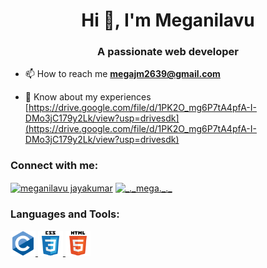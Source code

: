 <h1 align="center">Hi 👋, I'm Meganilavu</h1>
<h3 align="center">A passionate web developer</h3>

- 📫 How to reach me **megajm2639@gmail.com**

- 📄 Know about my experiences [https://drive.google.com/file/d/1PK2O_mg6P7tA4pfA-I-DMo3jC179y2Lk/view?usp=drivesdk](https://drive.google.com/file/d/1PK2O_mg6P7tA4pfA-I-DMo3jC179y2Lk/view?usp=drivesdk)

<h3 align="left">Connect with me:</h3>
<p align="left">
<a href="https://linkedin.com/in/meganilavu jayakumar" target="blank"><img align="center" src="https://raw.githubusercontent.com/rahuldkjain/github-profile-readme-generator/master/src/images/icons/Social/linked-in-alt.svg" alt="meganilavu jayakumar" height="30" width="40" /></a>
<a href="https://instagram.com/_._mega._._" target="blank"><img align="center" src="https://raw.githubusercontent.com/rahuldkjain/github-profile-readme-generator/master/src/images/icons/Social/instagram.svg" alt="_._mega._._" height="30" width="40" /></a>
</p>

<h3 align="left">Languages and Tools:</h3>
<p align="left"> <a href="https://www.cprogramming.com/" target="_blank" rel="noreferrer"> <img src="https://raw.githubusercontent.com/devicons/devicon/master/icons/c/c-original.svg" alt="c" width="40" height="40"/> </a> <a href="https://www.w3schools.com/css/" target="_blank" rel="noreferrer"> <img src="https://raw.githubusercontent.com/devicons/devicon/master/icons/css3/css3-original-wordmark.svg" alt="css3" width="40" height="40"/> </a> <a href="https://www.w3.org/html/" target="_blank" rel="noreferrer"> <img src="https://raw.githubusercontent.com/devicons/devicon/master/icons/html5/html5-original-wordmark.svg" alt="html5" width="40" height="40"/> </a> </p>


